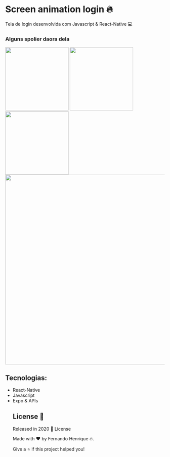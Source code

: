 # Screen animation login :fire:
 
 Tela de login desenvolvida com Javascript & React-Native :computer:
 
 ### Alguns spolier daora dela
<img src="https://user-images.githubusercontent.com/68034298/92284759-225c2700-eed9-11ea-94c4-201daeb29120.gif" width=200>  <img src="https://user-images.githubusercontent.com/68034298/92284865-5cc5c400-eed9-11ea-92f8-3016c2bd5aa5.gif" width=200> <img src="https://user-images.githubusercontent.com/68034298/92286017-348b9480-eedc-11ea-9cef-870ba90fb100.gif" width=200>
<br>
<img src="https://user-images.githubusercontent.com/68034298/92285887-dc549280-eedb-11ea-85f7-fda2cd8791fe.png" width=600>

## Tecnologias:

<ul> 
<li> React-Native
<li> Javascript
<li> Expo & APIs
 
 ## License 📕

Released in 2020 📕 License

Made with :heart: by Fernando Henrique :fire:.

Give a ⭐️ if this project helped you!
